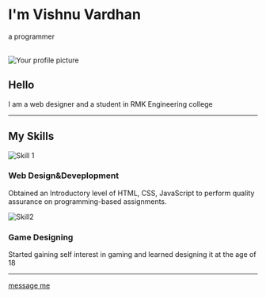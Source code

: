 <!DOCTYPE html>
<html lang="en" dir="ltr">
  <head>
    <meta charset="utf-8">
    <title>Vishnu Vardhan</title>
    <link rel="stylesheet" href="css/styles.css">
    <link rel="icon" href="favicon.png">
    <link rel="preconnect" href="https://fonts.gstatic.com">
<link href="https://fonts.googleapis.com/css2?family=Dancing+Script:wght@700&family=Merriweather:wght@300&family=Montserrat:wght@300&display=swap" rel="stylesheet">
  </head>
  <body>
    <div class="top-container">
      <img src="https://fiand1996.github.io/assets/img/ui/cloud.svg" class="top-cloud" alt="">
      <h1>I'm Vishnu Vardhan</h1>
      <p class="paragraph">a programmer</p>
      <img src="https://fiand1996.github.io/assets/img/ui/cloud.svg" alt="" class="bottom-cloud">
      <img src="https://fiand1996.github.io/assets/img/content/home/masthead/land.svg" alt="">
    </div>
    <div class="middle-container">
      <div class="profile">
        <img src="vishnu_vardhan_a.png" class="web" alt="Your profile picture">
        <h2>Hello</h2>
        <p>I am a web designer and a student in RMK Engineering college</p>
      </div>
      <hr>
      <div class="My-skills">
        <h2>My Skills</h2>
        <img src="https://image.flaticon.com/icons/png/512/1336/1336989.png" alt="Skill 1" class="web">
        <h3>Web Design&Deveplopment</h3>
        <p>Obtained an Introductory level of HTML, CSS, JavaScript to perform quality assurance on programming-based assignments.</p>
        <img src="https://image.flaticon.com/icons/png/512/2422/2422060.png" alt="Skill2" class="web">
        <h3>Game Designing</h3>
        <p>Started gaining self interest in gaming and learned designing it at the age of 18</p>
        <hr>
      </div>
    </div>
    <div class="bottom-container">
      <div class="Contact-me">
        <a href="mailto:vishnuvardanathmakuri@gmail.com" class="messageme">message me <i class="email"></i></a>
      </div>
    </div>
  </body>
</html>
